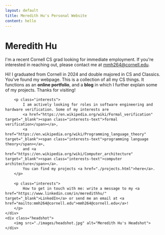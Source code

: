 ```yaml
---
layout: default
title: Meredith Hu's Personal Website
content: hello
---
```


<h1 class="header-container">Meredith Hu</h1>

<div class="intro-box">
    I'm a recent Cornell CS grad looking for immediate employment. If you're interested in reaching out, please contact me at <a href="mailto:mmh264@cornell.edu">mmh264@cornell.edu</a>.
</div>

<div class="content-container">
    <div class="text-content">
        <p class="interests">
            Hi! I graduated from Cornell in 2024 and double majored in CS and Classics. You’ve found my webpage. This is a collection of all my CS things. It functions as an <b>online portfolio</b>, and a <b>blog</b> in which I further explain some of my projects. Thanks for visiting!
        </p>

        <p class="interests">
            I am actively looking for roles in software engineering and hardware verification. Some of my interests are 
            <a href="https://en.wikipedia.org/wiki/Formal_verification" target="_blank"><span class="interests-text">formal verification</span></a>, 
            <a href="https://en.wikipedia.org/wiki/Programming_language_theory" target="_blank"><span class="interests-text">programming language theory</span></a>, 
            and <a href="https://en.wikipedia.org/wiki/Computer_architecture" target="_blank"><span class="interests-text">computer architecture</span></a>. 
            You can find my projects <a href="./projects.html">here</a>.
        </p>

        <p class="interests">
            How to get in touch with me: write a message to my <a href="https://www.linkedin.com/in/meredithhu/" target="_blank">LinkedIn</a> or send me an email at <a href="mailto:mmh264@cornell.edu">mmh264@cornell.edu</a>!
        </p>
    </div>
    <div class="headshot">
        <img src="./images/headshot.jpg" alt="Meredith Hu's Headshot">
    </div>
</div>




<!--
<div class="centered">
  <h1>Quick Links</h1>

  <ul>
    <li>LinkedIn: <a href="https://www.linkedin.com/in/meredithhu/">https://www.linkedin.com/in/meredithhu/</a></li>
    <li>GitHub: <a href="https://github.com/meredithmhu">https://github.com/meredithmhu</a></li>
    <li>Email: <a href="mailto:mmh264@cornell.edu">mmh264@cornell.edu</a></li>
  </ul>
</div>
-->